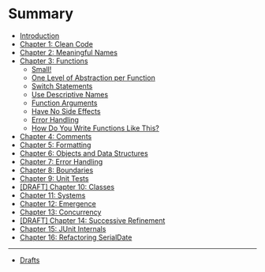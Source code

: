 # Summary

- [Introduction](README.md)
- [Chapter 1: Clean Code](chapter_1.md)
- [Chapter 2: Meaningful Names](chapter_2.md)
- [Chapter 3: Functions](chapter_3.md)
    - [Small!](chapter_31.md)
    - [One Level of Abstraction per Function](chapter_32.md) 
    - [Switch Statements](chapter_33.md) 
    - [Use Descriptive Names](chapter_34.md) 
    - [Function Arguments](chapter_35.md)
    - [Have No Side Effects](chapter_36.md)
    - [Error Handling](chapter_37.md)
    - [How Do You Write Functions Like This?](chapter_38.md)
- [Chapter 4: Comments](chapter_4.md)
- [Chapter 5: Formatting](chapter_5.md)
- [Chapter 6: Objects and Data Structures](chapter_6.md)
- [Chapter 7: Error Handling](chapter_7.md)
- [Chapter 8: Boundaries]()
- [Chapter 9: Unit Tests](chapter_9.md)
- [[DRAFT] Chapter 10: Classes](chapter_10.md)
- [Chapter 11: Systems](chapter_11.md)
- [Chapter 12: Emergence](chapter_12.md)
- [Chapter 13: Concurrency](chapter_13.md)
- [[DRAFT] Chapter 14: Successive Refinement](chapter_14.md)
- [Chapter 15: JUnit Internals]()
- [Chapter 16: Refactoring SerialDate]()
-------
- [Drafts](drafts.md)

